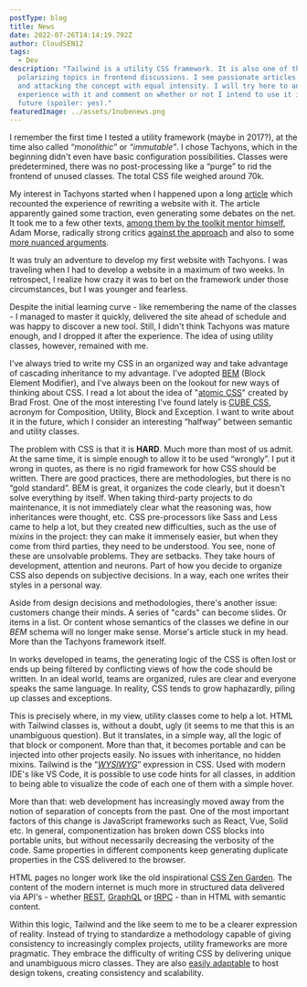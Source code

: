 ```yaml
---
postType: blog
title: News
date: 2022-07-26T14:14:19.792Z
author: CloudSEN12
tags:
  - Dev
description: "Tailwind is a utility CSS framework. It is also one of the most
  polarizing topics in frontend discussions. I see passionate articles defending
  and attacking the concept with equal intensity. I will try here to analyze my
  experience with it and comment on whether or not I intend to use it in the
  future (spoiler: yes)."
featuredImage: ../assets/1nubenews.png
---
```

I remember the first time I tested a utility framework (maybe in 2017?), at the time also called *“monolithic”* or *“immutable”*. I chose Tachyons, which in the beginning didn't even have basic configuration possibilities. Classes were predetermined, there was no post-processing like a “purge” to rid the frontend of unused classes. The total CSS file weighed around 70k.

My interest in Tachyons started when I happened upon a long [article](<https://hackernoon.com/full-re-write-with-tachyons-and-functional-css-a-case-study-part-1- 635ccb5fb00b>) which recounted the experience of rewriting a website with it. The article apparently gained some traction, even generating some debates on the net. It took me to a few other texts, [among them by the toolkit mentor himself](http://mrmrs.github.io/writing/scalable-css/), Adam Morse, radically strong critics [against the approach](<https ://www.zeldman.com/2017/01/03/kiss-my-classname/>) and also to some [more nuanced arguments](<https://johnpolacek.medium.com/kiss-my-classname-a -counterpoint-3ca41f0aed1a>).

It was truly an adventure to develop my first website with Tachyons. I was traveling when I had to develop a website in a maximum of two weeks. In retrospect, I realize how crazy it was to bet on the framework under those circumstances, but I was younger and fearless.

Despite the initial learning curve - like remembering the name of the classes - I managed to master it quickly, delivered the site ahead of schedule and was happy to discover a new tool. Still, I didn't think Tachyons was mature enough, and I dropped it after the experience. The idea of ​​using utility classes, however, remained with me.

I've always tried to write my CSS in an organized way and take advantage of cascading inheritance to my advantage. I've adopted [BEM](http://getbem.com/introduction/) (Block Element Modifier), and I've always been on the lookout for new ways of thinking about CSS. I read a lot about the idea of ​​"[atomic CSS](https://atomicdesign.bradfrost.com/)" created by Brad Frost. One of the most interesting I've found lately is [CUBE CSS](https://cube.fyi/), acronym for Composition, Utility, Block and Exception. I want to write about it in the future, which I consider an interesting “halfway” between semantic and utility classes.

The problem with CSS is that it is **HARD**. Much more than most of us admit. At the same time, it is simple enough to allow it to be used “wrongly”. I put it wrong in quotes, as there is no rigid framework for how CSS should be written. There are good practices, there are methodologies, but there is no “gold standard”. BEM is great, it organizes the code clearly, but it doesn't solve everything by itself. When taking third-party projects to do maintenance, it is not immediately clear what the reasoning was, how inheritances were thought, etc. CSS pre-processors like Sass and Less came to help a lot, but they created new difficulties, such as the use of m*ixins* in the project: they can make it immensely easier, but when they come from third parties, they need to be understood. You see, none of these are unsolvable problems. They are setbacks. They take hours of development, attention and neurons. Part of how you decide to organize CSS also depends on subjective decisions. In a way, each one writes their styles in a personal way.

Aside from design decisions and methodologies, there's another issue: customers change their minds. A series of "cards" can become slides. Or items in a list. Or content whose semantics of the classes we define in our *BEM* schema will no longer make sense. Morse's article stuck in my head. More than the Tachyons framework itself.

In works developed in teams, the generating logic of the CSS is often lost or ends up being filtered by conflicting views of how the code should be written. In an ideal world, teams are organized, rules are clear and everyone speaks the same language. In reality, CSS tends to grow haphazardly, piling up classes and exceptions.

This is precisely where, in my view, utility classes come to help a lot. HTML with Tailwind classes is, without a doubt, ugly (it seems to me that this is an unambiguous question). But it translates, in a simple way, all the logic of that block or component. More than that, it becomes portable and can be injected into other projects easily. No issues with inheritance, no hidden mixins. Tailwind is the “*[WYSIWYG](https://en.wikipedia.org/wiki/WYSIWYG)*” expression in CSS. Used with modern IDE's like VS Code, it is possible to use code hints for all classes, in addition to being able to visualize the code of each one of them with a simple hover.

More than that: web development has increasingly moved away from the notion of separation of concepts from the past. One of the most important factors of this change is JavaScript frameworks such as React, Vue, Solid etc. In general, componentization has broken down CSS blocks into portable units, but without necessarily decreasing the verbosity of the code. Same properties in different components keep generating duplicate properties in the CSS delivered to the browser.

HTML pages no longer work like the old inspirational [CSS Zen Garden](http://www.csszengarden.com/). The content of the modern internet is much more in structured data delivered via API's - whether [REST](https://developer.mozilla.org/pt-BR/docs/Glossary/REST), [GraphQL](<https://graphql .org/>) or [tRPC](https://trpc.io/) - than in HTML with semantic content.

Within this logic, Tailwind and the like seem to me to be a clearer expression of reality. Instead of trying to standardize a methodology capable of giving consistency to increasingly complex projects, utility frameworks are more pragmatic. They embrace the difficulty of writing CSS by delivering unique and unambiguous micro classes. They are also [easily adaptable](https://www.michaelmang.dev/blog/integrating-design-tokens-with-tailwind) to host design tokens, creating consistency and scalability.